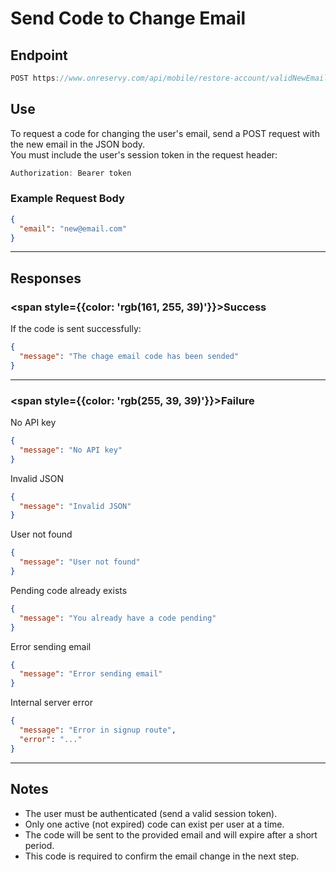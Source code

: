 # Send Code to Change Email

## Endpoint
```ts
POST https://www.onreservy.com/api/mobile/restore-account/validNewEmail
```

## Use
To request a code for changing the user's email, send a POST request with the new email in the JSON body.  
You must include the user's session token in the request header:

```ts
Authorization: Bearer token
```

### Example Request Body

```json
{
  "email": "new@email.com"
}
```

---

## Responses

### <span style={{color: 'rgb(161, 255, 39)'}}>Success</span>
If the code is sent successfully:

```json
{
  "message": "The chage email code has been sended"
}
```

---

### <span style={{color: 'rgb(255, 39, 39)'}}>Failure</span>

No API key  
```json
{
  "message": "No API key"
}
```

Invalid JSON  
```json
{
  "message": "Invalid JSON"
}
```

User not found  
```json
{
  "message": "User not found"
}
```

Pending code already exists  
```json
{
  "message": "You already have a code pending"
}
```

Error sending email  
```json
{
  "message": "Error sending email"
}
```

Internal server error  
```json
{
  "message": "Error in signup route",
  "error": "..."
}
```

---

## Notes

- The user must be authenticated (send a valid session token).
- Only one active (not expired) code can exist per user at a time.
- The code will be sent to the provided email and will expire after a short period.
- This code is required to confirm the email change in the next step.